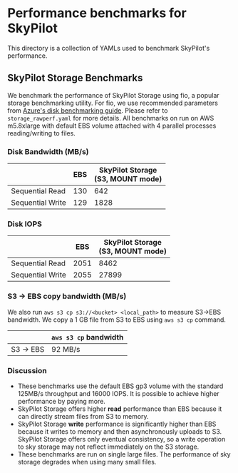 # Performance benchmarks for SkyPilot

This directory is a collection of YAMLs used to benchmark SkyPilot's performance. 

## SkyPilot Storage Benchmarks
We benchmark the performance of SkyPilot Storage using fio, a popular storage
benchmarking utility. For fio, we use recommended parameters from [Azure's 
disk benchmarking guide](https://docs.microsoft.com/en-us/azure/virtual-machines/disks-benchmarks).
Please refer to `storage_rawperf.yaml` for more details.
All benchmarks on run on AWS m5.8xlarge with default EBS volume attached with 
4 parallel processes reading/writing to files.

### Disk Bandwidth (MB/s)

|                  | EBS | SkyPilot Storage<br/>(S3, MOUNT mode) |
|------------------|-----|----------------------------------|
| Sequential Read  | 130 | 642                              |
| Sequential Write | 129 | 1828                             |


### Disk IOPS

|                  | EBS  | SkyPilot Storage<br/>(S3, MOUNT mode) |
|------------------|------|----------------------------------|
| Sequential Read  | 2051 | 8462                             |
| Sequential Write | 2055 | 27899                            |

### S3 -> EBS copy bandwidth (MB/s)

We also run `aws s3 cp s3://<bucket> <local_path>` to measure S3->EBS bandwidth.
We copy a 1 GB file from S3 to EBS using `aws s3 cp` command.

|           | `aws s3 cp` bandwidth |
|-----------|-----------------------|
| S3 -> EBS | 92 MB/s               |

### Discussion
* These benchmarks use the default EBS gp3 volume with the standard 125MB/s 
  throughput and 16000 IOPS. It is possible to achieve higher performance by 
  paying more.
* SkyPilot Storage offers higher **read** performance than EBS because it can directly
  stream files from S3 to memory.
* SkyPilot Storage **write** performance is significantly higher than EBS because it
  writes to memory and then asynchronously uploads to S3. SkyPilot Storage offers 
  only eventual consistency, so a write operation to sky storage may not reflect 
  immediately on the S3 storage.
* These benchmarks are run on single large files. The performance of sky storage
  degrades when using many small files.
